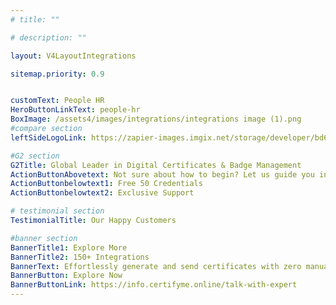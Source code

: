 ```yaml
---
# title: ""

# description: ""

layout: V4LayoutIntegrations

sitemap.priority: 0.9


customText: People HR
HeroButtonLinkText: people-hr
BoxImage: /assets4/images/integrations/integrations image (1).png
#compare section
leftSideLogoLink: https://zapier-images.imgix.net/storage/developer/bd67e7b4f52d0705059866c42546e353.png?auto=format&ixlib=react-9.8.0&fit=crop&q=50&w=60&h=60&dpr=1

#G2 section
G2Title: Global Leader in Digital Certificates & Badge Management
ActionButtonAbovetext: Not sure about how to begin? Let us guide you in the right direction!
ActionButtonbelowtext1: Free 50 Credentials
ActionButtonbelowtext2: Exclusive Support

# testimonial section
TestimonialTitle: Our Happy Customers   

#banner section
BannerTitle1: Explore More
BannerTitle2: 150+ Integrations
BannerText: Effortlessly generate and send certificates with zero manual intervention using the most advanced digital credential management software of 2023.
BannerButton: Explore Now
BannerButtonLink: https://info.certifyme.online/talk-with-expert
---
```



